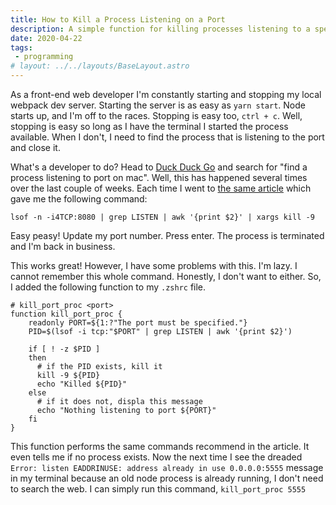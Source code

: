 ```yaml
---
title: How to Kill a Process Listening on a Port
description: A simple function for killing processes listening to a specific port.
date: 2020-04-22
tags:
 - programming
# layout: ../../layouts/BaseLayout.astro
---
```


As a front-end web developer I'm constantly starting and stopping my local webpack dev server. Starting the server is as easy as `yarn start`. Node starts up, and I'm off to the races. Stopping is easy too, `ctrl + c`. Well, stopping is easy so long as I have the terminal I started the process available. When I don't, I need to find the process that is listening to the port and close it.  

What's a developer to do? Head to [Duck Duck Go](https://duckduckgo.com/) and search for "find a process listening to port on mac". Well, this has happened several times over the last couple of weeks. Each time I went to [the same article](https://tips.tutorialhorizon.com/2017/08/30/find-the-process-running-on-a-port-on-your-mac/) which gave me the following command: 

`lsof -n -i4TCP:8080 | grep LISTEN | awk '{print $2}' | xargs kill -9`

Easy peasy! Update my port number.  Press enter.  The process is terminated and I'm back in business.

This works great! However, I have some problems with this. I'm lazy. I cannot remember this whole command. Honestly, I don't want to either. So, I added the following function to my `.zshrc` file.  

```
# kill_port_proc <port>
function kill_port_proc {
    readonly PORT=${1:?"The port must be specified."}
    PID=$(lsof -i tcp:"$PORT" | grep LISTEN | awk '{print $2}')

    if [ ! -z $PID ]
    then
      # if the PID exists, kill it
      kill -9 ${PID}
      echo "Killed ${PID}"
    else
      # if it does not, displa this message
      echo "Nothing listening to port ${PORT}"
    fi
}
```

This function performs the same commands recommend in the article.  It even tells me if no process exists. Now the next time I see the dreaded `Error: listen EADDRINUSE: address already in use 0.0.0.0:5555` message in my terminal because an old node process is already running, I don't need to search the web.  I can simply run this command, `kill_port_proc 5555`
